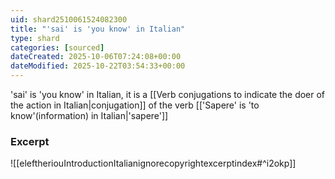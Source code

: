 ```yaml
---
uid: shard2510061524082300
title: "'sai' is 'you know' in Italian"
type: shard
categories: [sourced]
dateCreated: 2025-10-06T07:24:08+00:00
dateModified: 2025-10-22T03:54:33+00:00
---
```

'sai' is 'you know' in Italian, it is a [[Verb conjugations to indicate the doer of the action in Italian|conjugation]] of the verb [['Sapere' is 'to know'(information) in Italian|'sapere']]
### Excerpt
![[eleftheriouIntroductionItalianignorecopyrightexcerptindex#^i2okp]]